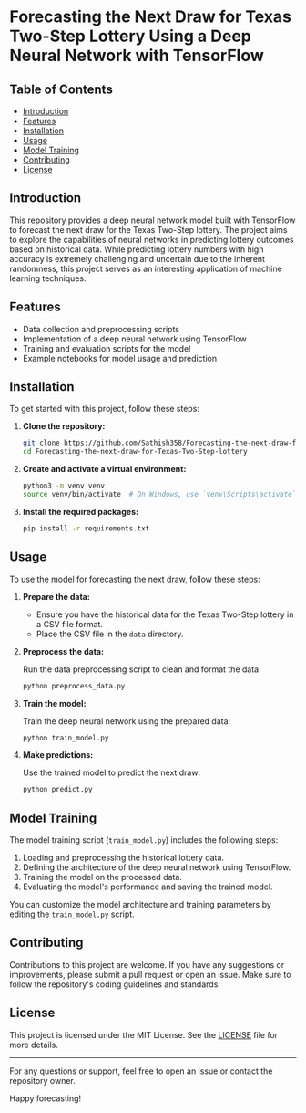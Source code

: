 # Forecasting the Next Draw for Texas Two-Step Lottery Using a Deep Neural Network with TensorFlow

## Table of Contents

- [Introduction](#introduction)
- [Features](#features)
- [Installation](#installation)
- [Usage](#usage)
- [Model Training](#model-training)
- [Contributing](#contributing)
- [License](#license)

## Introduction

This repository provides a deep neural network model built with TensorFlow to forecast the next draw for the Texas Two-Step lottery. The project aims to explore the capabilities of neural networks in predicting lottery outcomes based on historical data. While predicting lottery numbers with high accuracy is extremely challenging and uncertain due to the inherent randomness, this project serves as an interesting application of machine learning techniques.

## Features

- Data collection and preprocessing scripts
- Implementation of a deep neural network using TensorFlow
- Training and evaluation scripts for the model
- Example notebooks for model usage and prediction

## Installation

To get started with this project, follow these steps:

1. **Clone the repository:**

   ```bash
   git clone https://github.com/Sathish358/Forecasting-the-next-draw-for-Texas-Two-Step-lottery.git
   cd Forecasting-the-next-draw-for-Texas-Two-Step-lottery
   ```

2. **Create and activate a virtual environment:**

   ```bash
   python3 -m venv venv
   source venv/bin/activate  # On Windows, use `venv\Scripts\activate`
   ```

3. **Install the required packages:**

   ```bash
   pip install -r requirements.txt
   ```

## Usage

To use the model for forecasting the next draw, follow these steps:

1. **Prepare the data:**
   
   - Ensure you have the historical data for the Texas Two-Step lottery in a CSV file format.
   - Place the CSV file in the `data` directory.

2. **Preprocess the data:**

   Run the data preprocessing script to clean and format the data:

   ```bash
   python preprocess_data.py
   ```

3. **Train the model:**

   Train the deep neural network using the prepared data:

   ```bash
   python train_model.py
   ```

4. **Make predictions:**

   Use the trained model to predict the next draw:

   ```bash
   python predict.py
   ```

## Model Training

The model training script (`train_model.py`) includes the following steps:

1. Loading and preprocessing the historical lottery data.
2. Defining the architecture of the deep neural network using TensorFlow.
3. Training the model on the processed data.
4. Evaluating the model's performance and saving the trained model.

You can customize the model architecture and training parameters by editing the `train_model.py` script.

## Contributing

Contributions to this project are welcome. If you have any suggestions or improvements, please submit a pull request or open an issue. Make sure to follow the repository's coding guidelines and standards.

## License

This project is licensed under the MIT License. See the [LICENSE](LICENSE) file for more details.

---

For any questions or support, feel free to open an issue or contact the repository owner.

Happy forecasting!
